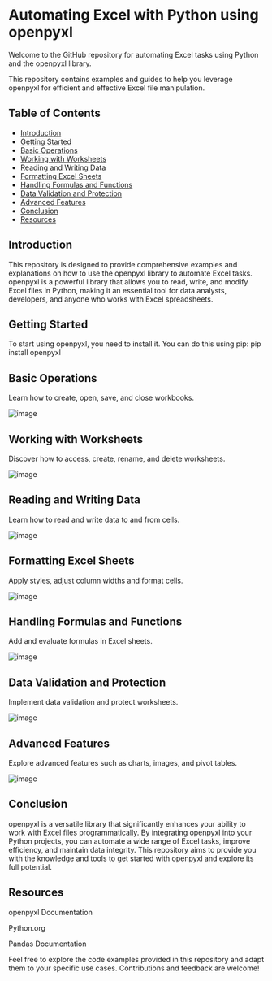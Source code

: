 # Automating Excel with Python using openpyxl

Welcome to the GitHub repository for automating Excel tasks using Python and the openpyxl library. 

This repository contains examples and guides to help you leverage openpyxl for efficient and effective Excel file manipulation.

## Table of Contents

- [Introduction](#introduction)
- [Getting Started](#getting-started)
- [Basic Operations](#basic-operations)
- [Working with Worksheets](#working-with-worksheets)
- [Reading and Writing Data](#reading-and-writing-data)
- [Formatting Excel Sheets](#formatting-excel-sheets)
- [Handling Formulas and Functions](#handling-formulas-and-functions)
- [Data Validation and Protection](#data-validation-and-protection)
- [Advanced Features](#advanced-features)
- [Conclusion](#conclusion)
- [Resources](#resources)

## Introduction

This repository is designed to provide comprehensive examples and explanations on how to use the openpyxl library to automate Excel tasks. openpyxl is a powerful library that allows you to read, write, and modify Excel files in Python, making it an essential tool for data analysts, developers, and anyone who works with Excel spreadsheets.

## Getting Started

To start using openpyxl, you need to install it. You can do this using pip:
pip install openpyxl

## Basic Operations
Learn how to create, open, save, and close workbooks.

![image](https://github.com/user-attachments/assets/eb56e4ff-a137-4ed7-90d9-cc2152dfa128)

## Working with Worksheets
Discover how to access, create, rename, and delete worksheets.

![image](https://github.com/user-attachments/assets/d3082210-9d5b-4ef1-b1ae-677048eb41fc)

## Reading and Writing Data
Learn how to read and write data to and from cells.

![image](https://github.com/user-attachments/assets/f7c5368b-3b4d-4261-bc63-37c6c32ebb86)

## Formatting Excel Sheets
Apply styles, adjust column widths and format cells.

![image](https://github.com/user-attachments/assets/03764d3d-188a-4bbd-807f-4b8d23509435)

## Handling Formulas and Functions
Add and evaluate formulas in Excel sheets.

![image](https://github.com/user-attachments/assets/e8ada4bf-5639-406f-8265-2e654f57069d)

## Data Validation and Protection
Implement data validation and protect worksheets.

![image](https://github.com/user-attachments/assets/0f45dad0-e6ce-4c76-a286-2e1ffc040db9)

## Advanced Features
Explore advanced features such as charts, images, and pivot tables.

![image](https://github.com/user-attachments/assets/133e8d6c-fb89-430b-a4fa-000d243eb099)

## Conclusion
openpyxl is a versatile library that significantly enhances your ability to work with Excel files programmatically. By integrating openpyxl into your Python projects, you can automate a wide range of Excel tasks, improve efficiency, and maintain data integrity. This repository aims to provide you with the knowledge and tools to get started with openpyxl and explore its full potential.

## Resources
openpyxl Documentation

Python.org

Pandas Documentation

Feel free to explore the code examples provided in this repository and adapt them to your specific use cases. Contributions and feedback are welcome!


